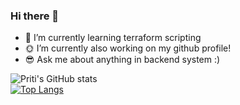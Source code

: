 ### Hi there 👋

- 🌱 I’m currently learning terraform scripting
- :sun_with_face: I’m currently also working on my github profile!
- :sunglasses: Ask me about anything in backend system :)

![Priti's GitHub stats](https://github-readme-stats.vercel.app/api?username=pritisolanki&show_icons=true&theme=tokyonight)
<br/>
[![Top Langs](https://github-readme-stats.vercel.app/api/top-langs/?username=pritisolanki&langs_count=8&layout=compact&theme=tokyonight)](https://github.com/pritisolanki/github-readme-stats)

